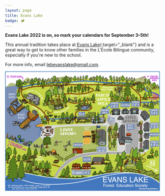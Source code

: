 ```yaml
---
layout: page
title: Evans Lake
badge: 🏕
---
```


**Evans Lake 2022 is on, so mark your calendars for September 3–5th!**

This annual tradition takes place at [Evans Lake](https://evanslake.com/){:target="_blank"} and is a great way to get to know other families in the L'École Bilingue community, especially if you're new to the school.

For more info, email [lebevanslake@gmail.com](mailto:lebevanslake@gmail.com).

![Evans Lake Map](/assets/img/evans-lake-map.jpg)